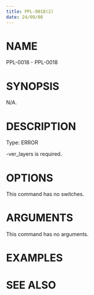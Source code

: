```yaml
---
title: PPL-0018(2)
date: 24/09/08
---
```


# NAME

PPL-0018 - PPL-0018

# SYNOPSIS

N/A.

# DESCRIPTION

Type: ERROR

-ver_layers is required.

# OPTIONS

This command has no switches.

# ARGUMENTS

This command has no arguments.

# EXAMPLES

# SEE ALSO

